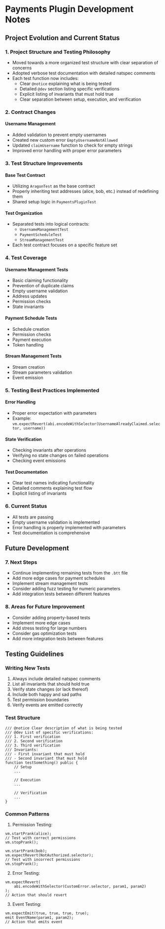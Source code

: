# Payments Plugin Development Notes

## Project Evolution and Current Status

### 1. Project Structure and Testing Philosophy

- Moved towards a more organized test structure with clear separation of concerns
- Adopted verbose test documentation with detailed natspec comments
- Each test function now includes:
  - Clear `@notice` explaining what is being tested
  - Detailed `@dev` section listing specific verifications
  - Explicit listing of invariants that must hold true
  - Clear separation between setup, execution, and verification

### 2. Contract Changes

#### Username Management

- Added validation to prevent empty usernames
- Created new custom error `EmptyUsernameNotAllowed`
- Updated `claimUsername` function to check for empty strings
- Improved error handling with proper error parameters

### 3. Test Structure Improvements

#### Base Test Contract

- Utilizing `AragonTest` as the base contract
- Properly inheriting test addresses (alice, bob, etc.) instead of redefining them
- Shared setup logic in `PaymentsPluginTest`

#### Test Organization

- Separated tests into logical contracts:
  - `UsernameManagementTest`
  - `PaymentScheduleTest`
  - `StreamManagementTest`
- Each test contract focuses on a specific feature set

### 4. Test Coverage

#### Username Management Tests

- Basic claiming functionality
- Prevention of duplicate claims
- Empty username validation
- Address updates
- Permission checks
- State invariants

#### Payment Schedule Tests

- Schedule creation
- Permission checks
- Payment execution
- Token handling

#### Stream Management Tests

- Stream creation
- Stream parameters validation
- Event emission

### 5. Testing Best Practices Implemented

#### Error Handling

- Proper error expectation with parameters
- Example: `vm.expectRevert(abi.encodeWithSelector(UsernameAlreadyClaimed.selector, username))`

#### State Verification

- Checking invariants after operations
- Verifying no state changes on failed operations
- Checking event emissions

#### Test Documentation

- Clear test names indicating functionality
- Detailed comments explaining test flow
- Explicit listing of invariants

### 6. Current Status

- All tests are passing
- Empty username validation is implemented
- Error handling is properly implemented with parameters
- Test documentation is comprehensive

## Future Development

### 7. Next Steps

- Continue implementing remaining tests from the `.btt` file
- Add more edge cases for payment schedules
- Implement stream management tests
- Consider adding fuzz testing for numeric parameters
- Add integration tests between different features

### 8. Areas for Future Improvement

- Consider adding property-based tests
- Implement more edge cases
- Add stress testing for large numbers
- Consider gas optimization tests
- Add more integration tests between features

## Testing Guidelines

### Writing New Tests

1. Always include detailed natspec comments
2. List all invariants that should hold true
3. Verify state changes (or lack thereof)
4. Include both happy and sad paths
5. Test permission boundaries
6. Verify events are emitted correctly

### Test Structure

```solidity
/// @notice Clear description of what is being tested
/// @dev List of specific verifications:
/// 1. First verification
/// 2. Second verification
/// 3. Third verification
/// Invariants:
/// - First invariant that must hold
/// - Second invariant that must hold
function testSomething() public {
    // Setup
    ...

    // Execution
    ...

    // Verification
    ...
}
```

### Common Patterns

1. Permission Testing:

```solidity
vm.startPrank(alice);
// Test with correct permissions
vm.stopPrank();

vm.startPrank(bob);
vm.expectRevert(NotAuthorized.selector);
// Test with incorrect permissions
vm.stopPrank();
```

2. Error Testing:

```solidity
vm.expectRevert(
    abi.encodeWithSelector(CustomError.selector, param1, param2)
);
// Action that should revert
```

3. Event Testing:

```solidity
vm.expectEmit(true, true, true, true);
emit EventName(param1, param2);
// Action that emits event
```
